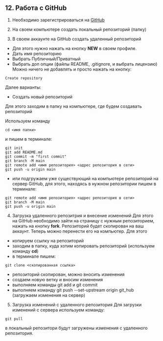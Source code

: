 ## 12. Работа с GitHub

1. Необходимо зарегистрироваться на  [GitHub](https://github.com 'Сайт GitHub')

2. На своем компьютере создать локальный репозиторий (папку)

3.  В своем аккаунте на GitHub создать удаленный репозиторий
- Для этого нужно нажать на кнопку **NEW** в своем профиле. 
- Дать имя репозиторию 
- Выбрать Публичный/Приватный
- Выбрать доп опции (файлы README, .gitignore, и выбрать лицензию) Можно ничего не добавлять и просто нажать на кнопку:
```
Create repository
```
  Далее варианты:
 - Создать новый репозиторий

 Для этого заходим в папку на компьютере, где будем создавать репозиторий
 
  Используем команду 
  ```
  cd <имя папки>
  ```
и пишем в терминале:
 ```
 git init
git add README.md
git commit -m "first commit"
git branch -M main
git remote add <имя репозитория> <адрес репозитория в сети>
git push -u origin main
```
- или подгружаем уже существующий на компьютере репозиторий на сервер GitHub, для этого, находясь в нужном репозитории пишем в терминале:
```
git remote add <имя репозитория> <адрес репозитория в сети>
git branch -M main
git push -u origin main
```
4. Загрузка удаленного репозитрия и внесение изменений
Для этого на GitHub необходимо зайти на страницу с нужным репозиторием, нажать на кнопку **fork**. Репозиторий будет скопирован на ваш аккаунт. Теперь можно перенести его на компьютер. Для этого 
- копируем ссылку на репозиторий
- заходим в папку, куда хотим копировать репозиторий (используем команду **cd**)
- в терминале пишем:
```
git clone <скопированная ссылка>
```
- репозиторий скопирован, можно вносить изменения
- создаем новую ветку и вносим изменения
- выполняем команды git add и git commit
- выполняем команду git push --set-upstream origin git_hub (загружаем изменения на сервер)

5. Загрузка изменений с удаленного репозитория
Для загрузки изменений с сервера используем команду:
```
git pull
```
в локальный репозитори будут загружены изменения с удаленного репозитория.